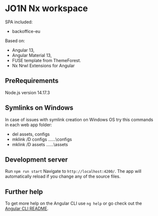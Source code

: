# JO1N Nx workspace

SPA included:

- backoffice-eu

Based on:

- Angular 13,
- Angular Material 13,
- FUSE template from ThemeForest.
- Nx Nrwl Extensions for Angular

## PreRequirements

Node.js version 14.17.3

## Symlinks on Windows

In case of issues with symlink creation on Windows OS try this commands in each web app folder:

- del assets, configs
- mklink /D configs ..\..\..\configs
- mklink /D assets ..\..\..\assets

## Development server

Run `npm run start`
Navigate to `http://localhost:4200/`. The app will automatically reload if you change any of
the source files.

## Further help

To get more help on the Angular CLI use `ng help` or go check out the
[Angular CLI README](https://github.com/angular/angular-cli/blob/master/README.md).
